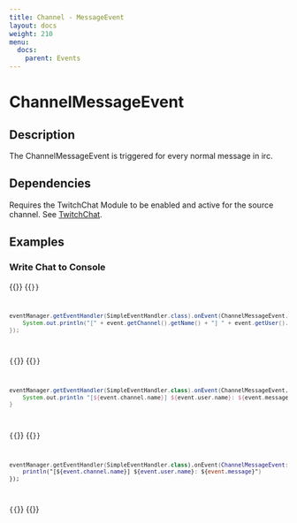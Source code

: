 ```yaml
---
title: Channel - MessageEvent
layout: docs
weight: 210
menu: 
  docs:
    parent: Events
---
```


# ChannelMessageEvent

## Description

The ChannelMessageEvent is triggered for every normal message in irc.

## Dependencies

Requires the TwitchChat Module to be enabled and active for the source channel. See [TwitchChat](../chat).

## Examples

### Write Chat to Console

{{<codeblocks>}}
{{<code Java>}}
```java
eventManager.getEventHandler(SimpleEventHandler.class).onEvent(ChannelMessageEvent.class, event -> {
	System.out.println("[" + event.getChannel().getName() + "] " + event.getUser().getName() + ": " + event.getMessage());
});
```
{{</code>}}
{{<code Groovy>}}
```groovy
eventManager.getEventHandler(SimpleEventHandler.class).onEvent(ChannelMessageEvent, { event ->
	System.out.println "[${event.channel.name}] ${event.user.name}: ${event.message}"
}
```
{{</code>}}
{{<code Kotlin>}}
```kotlin
eventManager.getEventHandler(SimpleEventHandler.class).onEvent(ChannelMessageEvent::class.java, { event ->
	println("[${event.channel.name}] ${event.user.name}: ${event.message}")
});
```
{{</code>}}
{{</codeblocks>}}
